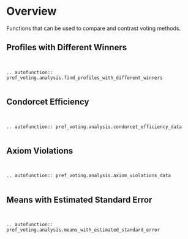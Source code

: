 Overview
==========

Functions that can be used to compare and contrast voting methods. 


## Profiles with Different Winners


```{eval-rst}


.. autofunction:: pref_voting.analysis.find_profiles_with_different_winners


```

## Condorcet Efficiency  


```{eval-rst}


.. autofunction:: pref_voting.analysis.condorcet_efficiency_data


```


## Axiom Violations  


```{eval-rst}


.. autofunction:: pref_voting.analysis.axiom_violations_data


```

## Means with Estimated Standard Error  


```{eval-rst}


.. autofunction:: pref_voting.analysis.means_with_estimated_standard_error


```


